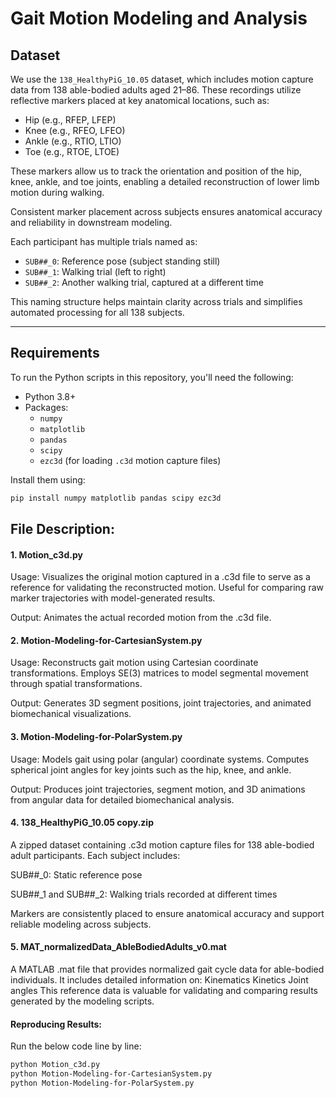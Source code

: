# Gait Motion Modeling and Analysis

##  Dataset

We use the `138_HealthyPiG_10.05` dataset, which includes motion capture data from 138 able-bodied adults aged 21–86. These recordings utilize reflective markers placed at key anatomical locations, such as:

- Hip (e.g., RFEP, LFEP)  
- Knee (e.g., RFEO, LFEO)  
- Ankle (e.g., RTIO, LTIO)  
- Toe (e.g., RTOE, LTOE)  

These markers allow us to track the orientation and position of the hip, knee, ankle, and toe joints, enabling a detailed reconstruction of lower limb motion during walking.

Consistent marker placement across subjects ensures anatomical accuracy and reliability in downstream modeling.

Each participant has multiple trials named as:
- `SUB##_0`: Reference pose (subject standing still)  
- `SUB##_1`: Walking trial (left to right)  
- `SUB##_2`: Another walking trial, captured at a different time  

This naming structure helps maintain clarity across trials and simplifies automated processing for all 138 subjects.

---

##  Requirements

To run the Python scripts in this repository, you'll need the following:

- Python 3.8+
- Packages:
  - `numpy`
  - `matplotlib`
  - `pandas`
  - `scipy`
  - `ezc3d` (for loading `.c3d` motion capture files) 

Install them using:

```bash
pip install numpy matplotlib pandas scipy ezc3d
```

## File Description:

#### 1. Motion_c3d.py
Usage: Visualizes the original motion captured in a .c3d file to serve as a reference for validating the reconstructed motion. Useful for comparing raw marker trajectories with model-generated results.

Output: Animates the actual recorded motion from the .c3d file.

#### 2. Motion-Modeling-for-CartesianSystem.py
Usage: Reconstructs gait motion using Cartesian coordinate transformations. Employs SE(3) matrices to model segmental movement through spatial transformations.

Output: Generates 3D segment positions, joint trajectories, and animated biomechanical visualizations.

#### 3. Motion-Modeling-for-PolarSystem.py
Usage: Models gait using polar (angular) coordinate systems. Computes spherical joint angles for key joints such as the hip, knee, and ankle.

Output: Produces joint trajectories, segment motion, and 3D animations from angular data for detailed biomechanical analysis.

#### 4. 138_HealthyPiG_10.05 copy.zip
A zipped dataset containing .c3d motion capture files for 138 able-bodied adult participants. Each subject includes:

SUB##_0: Static reference pose

SUB##_1 and SUB##_2: Walking trials recorded at different times

Markers are consistently placed to ensure anatomical accuracy and support reliable modeling across subjects.

#### 5. MAT_normalizedData_AbleBodiedAdults_v0.mat
A MATLAB .mat file that provides normalized gait cycle data for able-bodied individuals. It includes detailed information on:
Kinematics
Kinetics
Joint angles
This reference data is valuable for validating and comparing results generated by the modeling scripts.

#### Reproducing Results:

Run the below code line by line:
```bash
python Motion_c3d.py
python Motion-Modeling-for-CartesianSystem.py
python Motion-Modeling-for-PolarSystem.py
```
